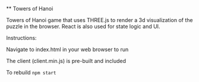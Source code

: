 ** Towers of Hanoi

Towers of Hanoi game that uses THREE.js to render a 3d visualization of the puzzle in the browser. React is also used for state logic and UI.

Instructions:

Navigate to index.html in your web browser to run

The client (client.min.js) is pre-built and included

To rebuild `npm start`

